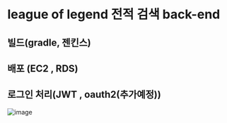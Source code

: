 # league of legend 전적 검색 back-end

## 빌드(gradle, 젠킨스)

## 배포 (EC2 , RDS)


## 로그인 처리(JWT , oauth2(추가예정))


![image](https://user-images.githubusercontent.com/66015002/127429984-6dd46f53-4fb2-4976-aaa4-f78dff8a65a3.png)
